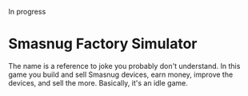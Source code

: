In progress
# Smasnug Factory Simulator
The name is a reference to joke you probably don't understand. In this game you build and sell Smasnug devices, earn money, improve the devices, and sell the more. Basically, it's an idle game.

